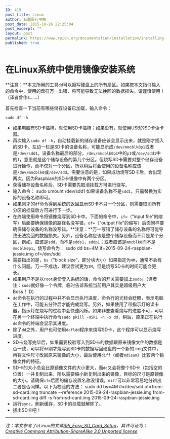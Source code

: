 ```yaml
---
ID: 419
post_title: Linux
author: 有聰哥冇甩拖
post_date: 2015-10-26 22:25:04
post_excerpt: ""
layout: post
permalink: https://www.rpicn.org/documentation/installation/installing-images/linux-md/
published: true
---
```

# 在Linux系统中使用镜像安装系统

**注意：**本文所用的工具`dd`可以擦写硬盘上的所有扇区。如果按本文指引输入的命令中，使用的盘符万一出错，将可能导致无法挽回的数据损失。请谨慎使用！（译者曾作s……）

首先检查一下当前有哪些储存设备已加载，输入命令：

    sudo df -h

- 如果电脑有SD卡插槽，就使用SD卡插槽；如果没有，就使用USB的SD卡读卡器。
- 再次输入`sudo df -h`，自动挂载新的储存设备应该会显示出来，就是刚才插入的SD卡。左边一栏是SD卡的设备名称，可能显示成`/dev/mmcblk0p1`或者是`/dev/sdd1`。设备名称最后的部分，`/dev/mmcblk0p1`中的`p1`或`/dev/sdd1`中的`1`，意思就是这个储存设备的第几个分区。但烧写SD卡需要对整个储存设备进行操作，而不仅对一个分区，所以稍后将会使用的设备名称应该是`/dev/mmcblk0`或`/dev/sdd`。需要注意的是，如果成功烧写SD卡后，会出现两次，因为Raspbian的SD卡镜像中有两个分区。
- 获得储存设备名称后，SD卡需要先取消挂载方可进行烧写。
- 输入命令：
    sudo umount /dev/sdd1
    如果设备名称不是`sdd1`，只需替换为实际的设备名称即可。
- 如果刚才的`df`命令得到系统的返回显示SD卡不只一个分区，则需要取消所有分区的挂载后方可进行下一步。
- 在终端使用命令将镜像烧写到SD卡中。下面的命令中，`if=`（“input file”的缩写）后面要确保镜像的路径名没写错，`of=`（“output file”的缩写）后面同样要确保储存设备的名称没写错。**注意：**万一写错了储存设备的名称将可能导致无法挽回的数据损失。另外，设备名称应该是整个储存设备而不只是某个分区，例如，应该是`sdd`，而不是`sdds1`，`sddp1`；或者应该是`mmcblk0`而不是`mmcblk0p1`。烧写命令为：
    sudo dd bs=4M if=2015-09-24-raspbian-jessie.img of=/dev/sdd
- 需要指出的是，`bs`（“block size”，即分块大小）如果指定为`4M`，通常不会有什么问题。万一不成功，建议尝试更为`1M`，但是烧写SD卡的时间可能会更长。
- 如果用户不是以`root`身份登入系统的话，命令的开关需要加上`sudo`。（译者注：`sudo`就好像一个令牌，临时告诉系统当前用户其实是超级用户大Boss！:D）
- `dd`命令在执行的过程中并不会显示执行进度，命令行的光标会眨眼，表示电脑在工作中，可能五分钟后才能完成烧写。另外，如果使用了带指示灯的读卡器，指示灯在烧写的过程中会快速闪烁。如果非要查看烧写的进度不可，可以在另一个终端中执行命令`sudo pkill -USR1 -n -x dd`，稍后，原来正在执行`dd`命令的终端会显示其进度。
- 除了`dd`之外，用户也可使用`dcfldd`程序来烧写SD卡，这个程序可以显示烧写进度。
- SD卡烧写完毕后，如果需要校验写入到SD卡的数据跟原来镜像文件的数据是否一致，可以将`dd`刚才烧写到SD卡的数据写回硬盘的一个新的.img文件中，再将文件尺寸改回原来镜像的大小，最后使用`diff`（或者`md5sum`）比较两个镜像文件的特征。
- SD卡的大小总会比原镜像文件的大小更大，而`dd`又会将整个SD卡（包括空的位置）一并复制出来，所以需要缩小新复制出来的镜像，目标的尺寸是原镜像的大小。请确保`if=`后面的储存设置名称没错误。`diff`可以非常容易地分辨出二者是否同样。以下为校验的方法：
    sudo dd bs=4M if=/dev/sdd of=from-sd-card.img
    truncate --reference 2015-09-24-raspbian-jessie.img from-sd-card.img
    diff -s from-sd-card.img 2015-09-24-raspbian-jessie.img
- 运行`sync`，刷新缓存，SD卡的挂载就解除了。
- 拔出SD卡吧！

---

*注：本文参考了eLinux的文章[RPi_Easy_SD_Card_Setup](http://elinux.org/RPi_Easy_SD_Card_Setup)，其许可证为：[Creative Commons Attribution-ShareAlike 3.0 Unported license](http://creativecommons.org/licenses/by-sa/3.0/)*
